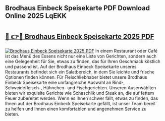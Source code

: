 ## Brodhaus Einbeck Speisekarte PDF Download Online 2025 LqEKK

# <h2><a href="http://gcb06q9.nevu.top/?p=Brodhaus+Einbeck+Speisekarte">🔗 👉🔴 Brodhaus Einbeck Speisekarte 2025 PDF</a></h2>

[![Brodhaus Einbeck Speisekarte 2025 PDF](https://i.imgur.com/dBaPXMq.png)](http://gcb06q9.nevu.top/?p=Brodhaus+Einbeck+Speisekarte)
In einem Restaurant oder Café ist das Menü des Essens nicht nur eine Liste von Gerichten, sondern auch eine Gelegenheit für Sie, etwas zu finden, das für Ihren Geschmack köstlich und passend ist. Auf der Brodhaus Einbeck Speisekarte unseres Restaurants befindet sich ein Salatbereich, in dem Sie leichte und frische Optionen finden können. Für Fleischliebhaber bietet unsere Brodhaus Einbeck Speisekarte eine umfangreiche Auswahl an Rind-, Schweinefleisch-, Hühnchen- und Fischgerichten. Unseren Auserwählten bieten wir exquisite Gerichte wie Schaschlik und Steak an, die auf fettem Feuer zubereitet werden. Wenn es Ihnen schwer fällt, etwas zu finden, das Ihnen auf der Brodhaus Einbeck Speisekarte gefällt, ist unser Team bereit zu helfen und Ihnen einen komfortablen und angenehmen Service zu bieten.

